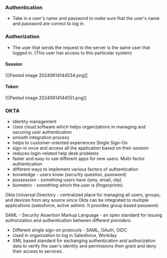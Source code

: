 
### Authentication
* Take in a user's name and password to make sure that the user's name and password are correct to log in.

### Authorization
* The user that sends the request to the server is the same user that logged in. (This user has access to this particular system)

#### Session
![[Pasted image 20240614144534.png]]

#### Token
![[Pasted image 20240614144551.png]]


### OKTA
* Identity management
* Uses cloud software which helps organizations in managing and securing user authentication
* smooth integration process
* helps to customer-oriented experiences
Single Sign-On
* sign-in once and access all the application based on their session
* reduces login-related help desk problems
* faster and easy to use different apps for new users.
Multi-factor authentication
* different ways to implement various factors of authentication
* knowledge - users know (security question, password)
* possession - something users have (sms, email, otp)
* biometric - something which the user is (fingerprints)

Okta Universal Directory - centralized place for managing all users, groups, and devices from any source since Okta can be integrated to multiple applications (salesforce, active admin). It provides group based password.

SAML - Security Assertion Markup Language - an open standard for issuing authorization and authentication between different providers.
* Different single sign-on protocols - SAML, OAuth, OIDC
* Used in organization to log in Salesforce, Workday
* XML based standard for exchanging authentication and authorization data to verify the user's identity and permissions then grant and deny their access to services.